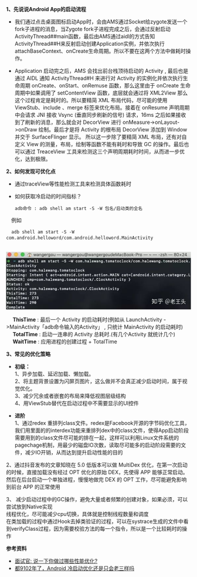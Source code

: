 **1、先说说Android App的启动流程**    
- 我们通过点击桌面图标启动App时，会由AMS通过Socket给zygote发送一个fork子进程的消息，当Zygote fork子进程完成之后，会通过反射启动ActivityThread##main函数，最后由AMS通过aidl的方式告知ActivityThread##H来反射启动创建Application实例，并依次执行attachBaseContext、onCreate生命周期。所以不要在这两个方法中做耗时操作。

- Application 启动完之后，AMS 会找出前台栈顶待启动的 Activity , 最后也是通过 AIDL 通知 ActivityThread#H 来进行对 Activity 的实例化并依次执行生命周期 onCreate、onStart、onRemuse  函数，那么这里由于 onCreate 生命周期中如果调用了 setContentView 函数，底层就会通过将 XML2View 那么这个过程肯定是耗时的。所以要精简 XML 布局代码，尽可能的使用 ViewStub、include 、merge 标签来优化布局。接着在 onResume 声明周期中会请求 JNI 接收 Vsync (垂直同步刷新的信号) 请求，16ms 之后如果接收到了刷新的消息，那么就会对 DecorView 进行 onMeasure->onLayout->onDraw 绘制。最后才是将 Activity 的根布局 DecorView 添加到 Window 并交于 SurfaceFlinger 显示。
所以这一步除了要精简 XML 布局，还有对自定义 View 的测量，布局，绘制等函数不能有耗时和导致 GC 的操作。最后也可以通过 TreaceView 工具来检测这三个声明周期耗时时间，从而进一步优化，达到极限。


**2、如何发现可优化点**    
- 通过traceView等性能检测工具来检测具体函数耗时
- 如何获取冷启动的时间指标？

      adb命令 : adb shell am start -S -W 包名/启动类的全名
&ensp;&ensp;例如    

      adb shell am start -S -W com.android.helloword/com.android.helloword.MainActivity

&ensp;&ensp;    ![image](/pic/launch_speed_1.jpg)    

&ensp;&ensp;    **ThisTime** : 最后一个 Activity 的启动耗时(例如从 LaunchActivity - >MainActivity「adb命令输入的Activity」 , 只统计 MainActivity 的启动耗时)    
&ensp;&ensp;    **TotalTime** : 启动一连串的 Activity 总耗时.(有几个Activity 就统计几个)    
&ensp;&ensp;    **WaitTime** : 应用进程的创建过程 + TotalTime

**3、常见的优化策略**   
- **初级：**    
1、异步加载、延迟加载、懒加载。    
2、将主题背景设置为闪屏页图片，这么做并不会真正减少启动时间，属于视觉优化。    
3、减少冗余或者嵌套的布局来降低视图层级结构    
4、用ViewStub替代在启动过程中不需要显示的UI控件    

- **进阶**    
1、通过redex 重排列class文件。redex是Facebook开源的字节码优化工具，我们用里面的的interdex功能来重排列dex中的class文件，使得App启动阶段需要用到的class文件尽可能的排在一起，这样可以利用Linux文件系统的pagechage机制，用最少的磁盘IO次数，读取尽可能多的启动阶段需要的文件，减少IO开销，从而达到提升启动性能的目的    

2、通过抖音发布的文章知晓在 5.0 低版本可以做 MultiDex 优化，在第一次启动的时候，直接加载没有经过 OPT 优化的原始 DEX，先使得 APP 能够正常启动。然后在后台启动一个单独进程，慢慢地做完 DEX 的 OPT 工作，尽可能避免影响到前台 APP 的正常使用  

3、 减少启动过程中的GC操作，避免大量或者频繁的创建对象，如果必须，可以尝试放到Native实现    
线程优化，尽可能减少cpu切换，具体就是控制线程数量和调度    
在类加载的过程中通过Hook去掉类验证的过程，可以在systrace生成的文件中看到verifyClass过程，因为需要校验方法的每一个指令，所以是一个比较耗时的操作

**参考资料**    
- [面试官: 说一下你做过哪些性能优化?](https://juejin.im/post/5e7f12ba518825736d2780a0)     
- [都9102年了，Android 冷启动优化还是只会老三样吗](https://zhuanlan.zhihu.com/p/86907546)   
